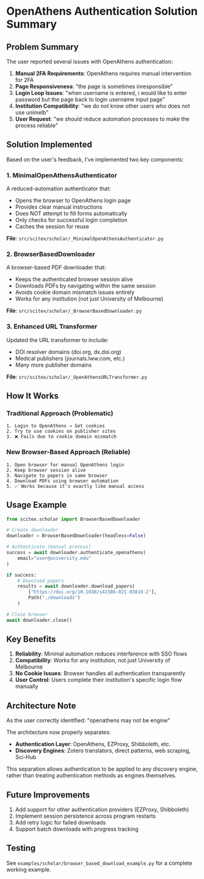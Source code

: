 # OpenAthens Authentication Solution Summary

## Problem Summary

The user reported several issues with OpenAthens authentication:

1. **Manual 2FA Requirements**: OpenAthens requires manual intervention for 2FA
2. **Page Responsiveness**: "the page is sometimes inresponsible"
3. **Login Loop Issues**: "when username is entered, i would like to enter password but the page back to login username input page"
4. **Institution Compatibility**: "we do not know other users who does not use unimelb"
5. **User Request**: "we should reduce automation processes to make the process reliable"

## Solution Implemented

Based on the user's feedback, I've implemented two key components:

### 1. MinimalOpenAthensAuthenticator

A reduced-automation authenticator that:
- Opens the browser to OpenAthens login page
- Provides clear manual instructions
- Does NOT attempt to fill forms automatically
- Only checks for successful login completion
- Caches the session for reuse

**File**: `src/scitex/scholar/_MinimalOpenAthensAuthenticator.py`

### 2. BrowserBasedDownloader

A browser-based PDF downloader that:
- Keeps the authenticated browser session alive
- Downloads PDFs by navigating within the same session
- Avoids cookie domain mismatch issues entirely
- Works for any institution (not just University of Melbourne)

**File**: `src/scitex/scholar/_BrowserBasedDownloader.py`

### 3. Enhanced URL Transformer

Updated the URL transformer to include:
- DOI resolver domains (doi.org, dx.doi.org)
- Medical publishers (journals.lww.com, etc.)
- Many more publisher domains

**File**: `src/scitex/scholar/_OpenAthensURLTransformer.py`

## How It Works

### Traditional Approach (Problematic)
```
1. Login to OpenAthens → Get cookies
2. Try to use cookies on publisher sites
3. ❌ Fails due to cookie domain mismatch
```

### New Browser-Based Approach (Reliable)
```
1. Open browser for manual OpenAthens login
2. Keep browser session alive
3. Navigate to papers in same browser
4. Download PDFs using browser automation
5. ✅ Works because it's exactly like manual access
```

## Usage Example

```python
from scitex.scholar import BrowserBasedDownloader

# Create downloader
downloader = BrowserBasedDownloader(headless=False)

# Authenticate (manual process)
success = await downloader.authenticate_openathens(
    email="user@university.edu"
)

if success:
    # Download papers
    results = await downloader.download_papers(
        ["https://doi.org/10.1038/s41586-021-03819-2"],
        Path("./downloads")
    )

# Close browser
await downloader.close()
```

## Key Benefits

1. **Reliability**: Minimal automation reduces interference with SSO flows
2. **Compatibility**: Works for any institution, not just University of Melbourne
3. **No Cookie Issues**: Browser handles all authentication transparently
4. **User Control**: Users complete their institution's specific login flow manually

## Architecture Note

As the user correctly identified: "openathens may not be engine"

The architecture now properly separates:
- **Authentication Layer**: OpenAthens, EZProxy, Shibboleth, etc.
- **Discovery Engines**: Zotero translators, direct patterns, web scraping, Sci-Hub

This separation allows authentication to be applied to any discovery engine, rather than treating authentication methods as engines themselves.

## Future Improvements

1. Add support for other authentication providers (EZProxy, Shibboleth)
2. Implement session persistence across program restarts
3. Add retry logic for failed downloads
4. Support batch downloads with progress tracking

## Testing

See `examples/scholar/browser_based_download_example.py` for a complete working example.